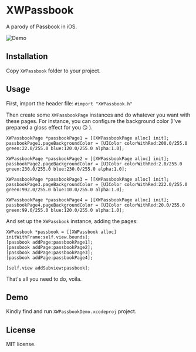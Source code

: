 # XWPassbook

A parody of Passbook in iOS.

![Demo](https://github.com/sutar/XWPassbook/raw/master/PassbookDemo.gif?raw=true)

## Installation
Copy `XWPassbook` folder to your project.

## Usage
First, import the header file: `#import "XWPassbook.h"`

Then create some `XWPassbookPage` instances and do whatever you want with these pages. For instance, you can configure the background color (I've prepared a gloss effect for you :smirk: ).

```objc
XWPassbookPage *passbookPage1 = [[XWPassbookPage alloc] init];
passbookPage1.pageBackgroundColor = [UIColor colorWithRed:200.0/255.0 green:22.0/255.0 blue:120.0/255.0 alpha:1.0];
    
XWPassbookPage *passbookPage2 = [[XWPassbookPage alloc] init];
passbookPage2.pageBackgroundColor = [UIColor colorWithRed:2.0/255.0 green:230.0/255.0 blue:230.0/255.0 alpha:1.0];

XWPassbookPage *passbookPage3 = [[XWPassbookPage alloc] init];
passbookPage3.pageBackgroundColor = [UIColor colorWithRed:222.0/255.0 green:992.0/255.0 blue:10.0/255.0 alpha:1.0];
    
XWPassbookPage *passbookPage4 = [[XWPassbookPage alloc] init];
passbookPage4.pageBackgroundColor = [UIColor colorWithRed:20.0/255.0 green:99.0/255.0 blue:120.0/255.0 alpha:1.0];

```

And set up the `XWPassbook` instance, adding the pages:

```objc
XWPassbook *passbook = [[XWPassbook alloc]  initWithFrame:self.view.bounds];
[passbook addPage:passbookPage1];
[passbook addPage:passbookPage2];
[passbook addPage:passbookPage3];
[passbook addPage:passbookPage4];

[self.view addSubview:passbook];
```

That's all you need to do, voila.

## Demo
Kindly find and run `XWPassbookDemo.xcodeproj` project.

## License
MIT license.
